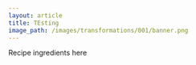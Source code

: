 ```yaml
---
layout: article
title: TEsting
image_path: /images/transformations/001/banner.png
---
```



Recipe ingredients here